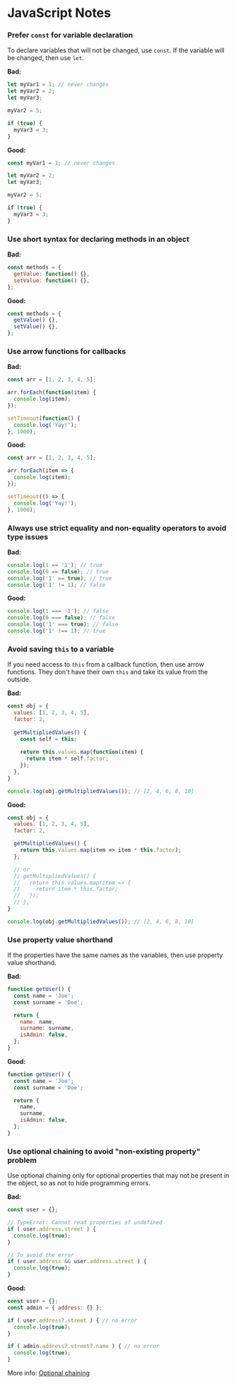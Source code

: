 # JavaScript Notes

### Prefer `const` for variable declaration

To declare variables that will not be changed, use `const`. If the variable will be changed, then use `let`.

**Bad:**

```javascript
let myVar1 = 1; // never changes
let myVar2 = 2;
let myVar3;

myVar2 = 5;

if (true) {
  myVar3 = 3;
}
```

**Good:**

```javascript
const myVar1 = 1; // never changes

let myVar2 = 2;
let myVar3;

myVar2 = 5;

if (true) {
  myVar3 = 3;
}
```

### Use short syntax for declaring methods in an object

**Bad:**

```javascript
const methods = {
  getValue: function() {},
  setValue: function() {},
};
```

**Good:**

```javascript
const methods = {
  getValue() {},
  setValue() {},
};
```

### Use arrow functions for callbacks

**Bad:**

```javascript
const arr = [1, 2, 3, 4, 5];

arr.forEach(function(item) {
  console.log(item);
});

setTimeout(function() {
  console.log('Yay!');
}, 1000);
```

**Good:**

```javascript
const arr = [1, 2, 3, 4, 5];

arr.forEach(item => {
  console.log(item);
});

setTimeout(() => {
  console.log('Yay!');
}, 1000);
```

### Always use strict equality and non-equality operators to avoid type issues

**Bad:**

```javascript
console.log(1 == '1'); // true
console.log(0 == false); // true
console.log('1' == true); // true
console.log('1' != 1); // false
```

**Good:**

```javascript
console.log(1 === '1'); // false
console.log(0 === false); // false
console.log('1' === true); // false
console.log('1' !== 1); // true
```

### Avoid saving `this` to a variable

If you need access to `this` from a callback function, then use arrow functions. They don't have their own `this` and take its value from the outside.

**Bad:**

```javascript
const obj = {
  values: [1, 2, 3, 4, 5],
  factor: 2,
  
  getMultipliedValues() {
    const self = this;
    
    return this.values.map(function(item) {
      return item * self.factor;
    });
  },
}

console.log(obj.getMultipliedValues()); // [2, 4, 6, 8, 10]
```

**Good:**

```javascript
const obj = {
  values: [1, 2, 3, 4, 5],
  factor: 2,

  getMultipliedValues() {    
    return this.values.map(item => item * this.factor);
  },

  // or
  // getMultipliedValues() {    
  //   return this.values.map(item => {
  //     return item * this.factor;
  //   });
  // },
}

console.log(obj.getMultipliedValues()); // [2, 4, 6, 8, 10]
```

### Use property value shorthand

If the properties have the same names as the variables, then use property value shorthand.

**Bad:**

```javascript
function getUser() {
  const name = 'Joe';
  const surname = 'Doe';

  return {
    name: name,
    surname: surname,
    isAdmin: false,
  };
}
```

**Good:**

```javascript
function getUser() {
  const name = 'Joe';
  const surname = 'Doe';

  return {
    name,
    surname,
    isAdmin: false,
  };
}
```

### Use optional chaining to avoid "non-existing property" problem

Use optional chaining only for optional properties that may not be present in the object, so as not to hide programming errors.

**Bad:**

```javascript
const user = {};

// TypeError: Cannot read properties of undefined
if ( user.address.street ) {
  console.log(true);
}

// To avoid the error
if ( user.address && user.address.street ) {
  console.log(true);
}
```

**Good:**

```javascript
const user = {};
const admin = { address: {} };

if ( user.address?.street ) { // no error
  console.log(true);
}

if ( admin.address?.street?.name ) { // no error
  console.log(true);
}
```

More info: [Optional chaining](https://developer.mozilla.org/en-US/docs/Web/JavaScript/Reference/Operators/Optional_chaining)
